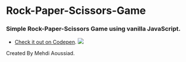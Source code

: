 # Rock-Paper-Scissors-Game
 ### Simple Rock-Paper-Scissors Game using vanilla JavaScript.
 - [Check it out on Codepen](https://codepen.io/MehdiAoussiad/full/vYGwyya).
 ![](https://i.ibb.co/sq34Zwp/Capture.png)
 
Created By Mehdi Aoussiad.
